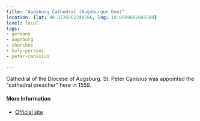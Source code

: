 ```yaml
---
title: "Augsburg Cathedral (Augsburgur Dom)"
location: {lat: 48.3726562248586, lng: 10.8969802045589}
level: local
tags:
- germany
- augsburg
- churches
- holy-persons
- peter-canisius

---
```



Cathedral of the Diocese of Augsburg.  St. Peter Canisius was appointed the "cathedral preacher" here in 1559.

#### More Information

* [Official site](https://bistum-augsburg.de/Bistum/Unser-Bistum/Kathedrale/Hoher-Dom)





